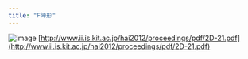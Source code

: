 ```yaml
---
title: "F陣形"
---
```


![image](https://gyazo.com/1caf8acac26d2e9765cb43518ea0ef49/thumb/1000)
[http://www.ii.is.kit.ac.jp/hai2012/proceedings/pdf/2D-21.pdf](http://www.ii.is.kit.ac.jp/hai2012/proceedings/pdf/2D-21.pdf)
